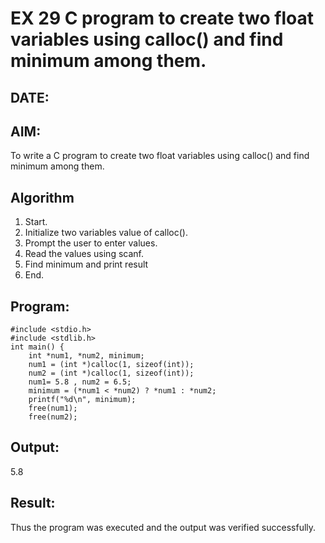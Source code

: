 # EX 29 C program to create two float variables using calloc() and find minimum among them.
## DATE:
## AIM:
To write a C program to create two float variables using calloc() and find minimum among them.

## Algorithm
1. Start. 
2. Initialize two variables value of calloc(). 
3. Prompt the user to enter values. 
4. Read the values using scanf. 
5. Find minimum and print result 
6. End.

## Program:
```
#include <stdio.h> 
#include <stdlib.h> 
int main() { 
    int *num1, *num2, minimum; 
    num1 = (int *)calloc(1, sizeof(int)); 
    num2 = (int *)calloc(1, sizeof(int)); 
    num1= 5.8 , num2 = 6.5; 
    minimum = (*num1 < *num2) ? *num1 : *num2; 
    printf("%d\n", minimum); 
    free(num1); 
    free(num2);
```

## Output:
5.8



## Result:
Thus the program was executed and the output was verified successfully.
